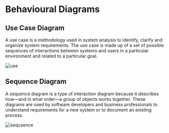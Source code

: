 # Behavioural Diagrams
## Use Case Diagram
A use case is a methodology used in system analysis to identify, clarify and organize system requirements. The use case is made up of a set of possible sequences of interactions between systems and users in a particular environment and related to a particular goal.

![use](https://user-images.githubusercontent.com/101818853/160839249-e15b7853-2d3d-488a-8211-2f92530581ce.png)
## Sequence Diagram
A sequence diagram is a type of interaction diagram because it describes how—and in what order—a group of objects works together. These diagrams are used by software developers and business professionals to understand requirements for a new system or to document an existing process.

![sequsence](https://user-images.githubusercontent.com/101818853/160842530-44895452-43f1-46b7-b41c-b347d1f3edea.png)

